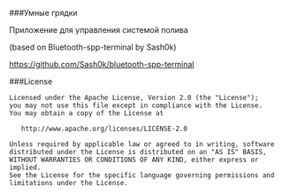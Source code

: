 
###Умные грядки

Приложение для управления системой полива

(based on Bluetooth-spp-terminal by Sash0k)

https://github.com/Sash0k/bluetooth-spp-terminal

###License


    Licensed under the Apache License, Version 2.0 (the "License");
    you may not use this file except in compliance with the License.
    You may obtain a copy of the License at

       http://www.apache.org/licenses/LICENSE-2.0

    Unless required by applicable law or agreed to in writing, software
    distributed under the License is distributed on an "AS IS" BASIS,
    WITHOUT WARRANTIES OR CONDITIONS OF ANY KIND, either express or implied.
    See the License for the specific language governing permissions and
    limitations under the License.

